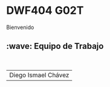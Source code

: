 #    DWF404 G02T
Bienvenido 
<h2>:wave: Equipo de Trabajo</h2>
<div style={padding: 10px}>
  <table style={margin: 0 auto}>
  <tr align="center">
   <td>Diego Ismael Chávez</td>
 
</table>
</div>









